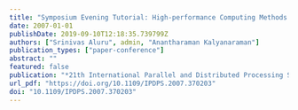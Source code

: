 ```yaml
---
title: "Symposium Evening Tutorial: High-performance Computing Methods for Computational Genomics"
date: 2007-01-01
publishDate: 2019-09-10T12:18:35.739799Z
authors: ["Srinivas Aluru", admin, "Anantharaman Kalyanaraman"]
publication_types: ["paper-conference"]
abstract: ""
featured: false
publication: "*21th International Parallel and Distributed Processing Symposium (IPDPS 2007), Proceedings, 26-30 March 2007, Long Beach, California, USA*"
url_pdf: "https://doi.org/10.1109/IPDPS.2007.370203"
doi: "10.1109/IPDPS.2007.370203"
---
```


